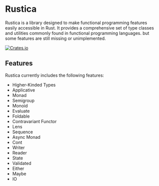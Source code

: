 # Rustica

Rustica is a library designed to make functional programming features easily accessible in Rust. It provides a comprehensive set of type classes and utilities commonly found in functional programming languages. but some features are still missing or unimplemented.

[![Crates.io](https://img.shields.io/crates/v/rustica.svg)](https://crates.io/crates/rustica)

## Features

Rustica currently includes the following features:
- Higher-Kinded Types
- Applicative
- Monad
- Semigroup
- Monoid
- Evaluate
- Foldable
- Contravariant Functor
- Lens
- Sequence
- Async Monad
- Cont
- Writer
- Reader
- State
- Validated
- Either
- Maybe
- IO
